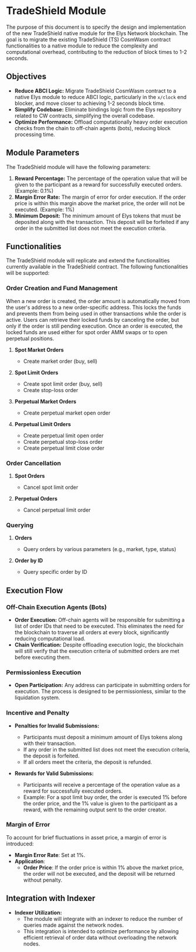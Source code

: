 # TradeShield Module

The purpose of this document is to specify the design and implementation of the new TradeShield native module for the Elys Network blockchain. The goal is to migrate the existing TradeShield (TS) CosmWasm contract functionalities to a native module to reduce the complexity and computational overhead, contributing to the reduction of block times to 1-2 seconds.

## Objectives

- **Reduce ABCI Logic:** Migrate TradeShield CosmWasm contract to a native Elys module to reduce ABCI logic, particularly in the `x/clock` end blocker, and move closer to achieving 1-2 seconds block time.
- **Simplify Codebase:** Eliminate bindings logic from the Elys repository related to CW contracts, simplifying the overall codebase.
- **Optimize Performance:** Offload computationally heavy order execution checks from the chain to off-chain agents (bots), reducing block processing time.

## Module Parameters

The TradeShield module will have the following parameters:

1. **Reward Percentage:** The percentage of the operation value that will be given to the participant as a reward for successfully executed orders. (Example: 0.1%)
2. **Margin Error Rate:** The margin of error for order execution. If the order price is within this margin above the market price, the order will not be executed. (Example: 1%)
3. **Minimum Deposit:** The minimum amount of Elys tokens that must be deposited along with the transaction. This deposit will be forfeited if any order in the submitted list does not meet the execution criteria.

## Functionalities

The TradeShield module will replicate and extend the functionalities currently available in the TradeShield contract. The following functionalities will be supported:

### Order Creation and Fund Management

When a new order is created, the order amount is automatically moved from the user's address to a new order-specific address. This locks the funds and prevents them from being used in other transactions while the order is active. Users can retrieve their locked funds by canceling the order, but only if the order is still pending execution. Once an order is executed, the locked funds are used either for spot order AMM swaps or to open perpetual positions.

1. **Spot Market Orders**

   - Create market order (buy, sell)

2. **Spot Limit Orders**

   - Create spot limit order (buy, sell)
   - Create stop-loss order

3. **Perpetual Market Orders**

   - Create perpetual market open order

4. **Perpetual Limit Orders**

   - Create perpetual limit open order
   - Create perpetual stop-loss order
   - Create perpetual limit close order

### Order Cancellation

1. **Spot Orders**

   - Cancel spot limit order

2. **Perpetual Orders**
   - Cancel perpetual limit order

### Querying

1. **Orders**

   - Query orders by various parameters (e.g., market, type, status)

2. **Order by ID**
   - Query specific order by ID

## Execution Flow

### Off-Chain Execution Agents (Bots)

- **Order Execution:** Off-chain agents will be responsible for submitting a list of order IDs that need to be executed. This eliminates the need for the blockchain to traverse all orders at every block, significantly reducing computational load.
- **Chain Verification:** Despite offloading execution logic, the blockchain will still verify that the execution criteria of submitted orders are met before executing them.

### Permissionless Execution

- **Open Participation:** Any address can participate in submitting orders for execution. The process is designed to be permissionless, similar to the liquidation system.

### Incentive and Penalty

- **Penalties for Invalid Submissions:**

  - Participants must deposit a minimum amount of Elys tokens along with their transaction.
  - If any order in the submitted list does not meet the execution criteria, the deposit is forfeited.
  - If all orders meet the criteria, the deposit is refunded.

- **Rewards for Valid Submissions:**
  - Participants will receive a percentage of the operation value as a reward for successfully executed orders.
  - Example: For a spot limit buy order, the order is executed 1% before the order price, and the 1% value is given to the participant as a reward, with the remaining output sent to the order creator.

### Margin of Error

To account for brief fluctuations in asset price, a margin of error is introduced:

- **Margin Error Rate**: Set at 1%.
- **Application**:
  - **Order Price**: If the order price is within 1% above the market price, the order will not be executed, and the deposit will be returned without penalty.

## Integration with Indexer

- **Indexer Utilization:**
  - The module will integrate with an indexer to reduce the number of queries made against the network nodes.
  - This integration is intended to optimize performance by allowing efficient retrieval of order data without overloading the network nodes.
